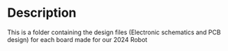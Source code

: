  # Description  
 This is a folder containing the design files (Electronic schematics and PCB design) for each board made for our 2024 Robot